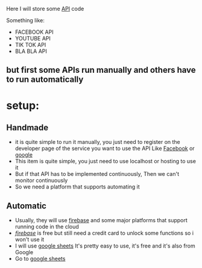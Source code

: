 Here I will store some [API](https://www.google.com/search?q=what+is+api&oq=what+is+api) code 

Something like:
* FACEBOOK API
* YOUTUBE API
* TIK TOK API
* BLA BLA API 

## but first some APIs run manually and others have to run automatically

# setup:
## Handmade 
* it is quite simple to run it manually, you just need to register on the developer page of the service you want to use the API Like [Facebook](https://developers.facebook.com) or [google](https://developers.google.com)
* This item is quite simple, you just need to use localhost or hosting to use it 
* But if that API has to be implemented continuously, Then we can't monitor continuously
* So we need a platform that supports automating it
## Automatic
* Usually, they will use [firebase](https://google.com/search?q=what+is+firsebase) and some major platforms that support running code in the cloud
* [_firebase_](https://console.firebase.google.com/) is free but still need a credit card to unlock some functions so i won't use it
* I will use [google sheets](https://script.google.com) It's pretty easy to use, it's free and it's also from Google
* Go to [google sheets](https://script.google.com) 
